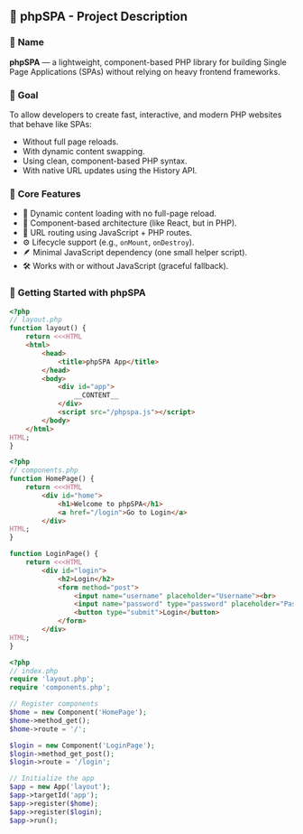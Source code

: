 ## 📄 **phpSPA - Project Description**

### 📛 **Name**

**phpSPA** — a lightweight, component-based PHP library for building Single Page Applications (SPAs) without relying on heavy frontend frameworks.

### 🎯 **Goal**

To allow developers to create fast, interactive, and modern PHP websites that behave like SPAs:

* Without full page reloads.
* With dynamic content swapping.
* Using clean, component-based PHP syntax.
* With native URL updates using the History API.

### 🧱 **Core Features**

* 🔄 Dynamic content loading with no full-page reload.
* 🧩 Component-based architecture (like React, but in PHP).
* 🔗 URL routing using JavaScript + PHP routes.
* ⚙️ Lifecycle support (e.g., `onMount`, `onDestroy`).
* 🪶 Minimal JavaScript dependency (one small helper script).
* 🛠️ Works with or without JavaScript (graceful fallback).


### 🚀 **Getting Started with phpSPA**

```php
<?php
// layout.php
function layout() {
    return <<<HTML
    <html>
        <head>
            <title>phpSPA App</title>
        </head>
        <body>
            <div id="app">
                __CONTENT__
            </div>
            <script src="/phpspa.js"></script>
        </body>
    </html>
HTML;
}
```

```php
<?php
// components.php
function HomePage() {
    return <<<HTML
        <div id="home">
            <h1>Welcome to phpSPA</h1>
            <a href="/login">Go to Login</a>
        </div>
HTML;
}

function LoginPage() {
    return <<<HTML
        <div id="login">
            <h2>Login</h2>
            <form method="post">
                <input name="username" placeholder="Username"><br>
                <input name="password" type="password" placeholder="Password"><br>
                <button type="submit">Login</button>
            </form>
        </div>
HTML;
}
```

```php
<?php
// index.php
require 'layout.php';
require 'components.php';

// Register components
$home = new Component('HomePage');
$home->method_get();
$home->route = '/';

$login = new Component('LoginPage');
$login->method_get_post();
$login->route = '/login';

// Initialize the app
$app = new App('layout');
$app->targetId('app');
$app->register($home);
$app->register($login);
$app->run();
```
